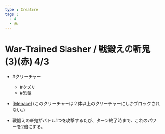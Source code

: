 ```yaml
---
type : Creature
tags : 
  - 4
  - 赤
---
```

# War-Trained Slasher / 戦鍛えの斬鬼 (3)(赤) 4/3

* #クリーチャー
  * #クズリ
  * #恐竜

* [[Menace]] (このクリーチャーは２体以上のクリーチャーにしかブロックされない。)
* 戦鍛えの斬鬼がバトル1つを攻撃するたび、ターン終了時まで、これのパワーを2倍にする。

[//begin]: # "Autogenerated link references for markdown compatibility"
[Menace]: ../KeywordAbilities/Menace.md "Menace / 威迫"
[//end]: # "Autogenerated link references"
